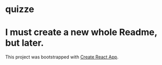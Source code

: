 # quizze

# I must create a new whole Readme, but later.

This project was bootstrapped with [Create React App](https://github.com/facebook/create-react-app).
